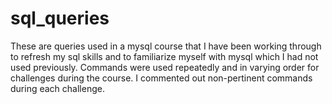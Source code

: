 # sql_queries

These are queries used in a mysql course that I have been working through to refresh my sql skills and to familiarize myself with mysql which I had not used previously. Commands were used repeatedly and in varying order for challenges during the course. I commented out non-pertinent commands during each challenge.
